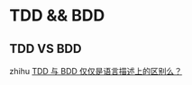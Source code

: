 # TDD && BDD



## TDD VS BDD

zhihu [TDD 与 BDD 仅仅是语言描述上的区别么？](https://www.zhihu.com/question/20161970)

